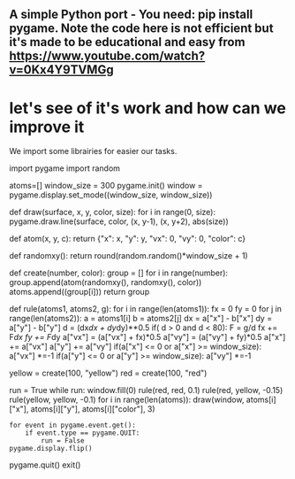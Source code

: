## A simple Python port - You need: pip install pygame. Note the code here is not efficient but it's made to be educational and easy from https://www.youtube.com/watch?v=0Kx4Y9TVMGg
# let's see of it's work and how can we improve it

We import some librairies for easier our tasks.

 import pygame
 import random



atoms=[]
window_size = 300
pygame.init()
window = pygame.display.set_mode((window_size, window_size))


def draw(surface, x, y, color, size):
    for i in range(0, size):
        pygame.draw.line(surface, color, (x, y-1), (x, y+2), abs(size))
               
def atom(x, y, c):
    return {"x": x, "y": y, "vx": 0, "vy": 0, "color": c}

def randomxy():
    return round(random.random()*window_size + 1)

def create(number, color):
    group = []
    for i in range(number):
        group.append(atom(randomxy(), randomxy(), color))
        atoms.append((group[i]))
    return group

def rule(atoms1, atoms2, g):
    for i in range(len(atoms1)):
        fx = 0
        fy = 0
        for j in range(len(atoms2)):
            a = atoms1[i]
            b = atoms2[j]
            dx = a["x"] - b["x"]
            dy = a["y"] - b["y"]
            d = (dx*dx + dy*dy)**0.5
            if( d > 0 and d < 80):
                F = g/d
                fx += F*dx
                fy += F*dy
        a["vx"] = (a["vx"] + fx)*0.5
        a["vy"] = (a["vy"] + fy)*0.5
        a["x"] += a["vx"]
        a["y"] += a["vy"]
        if(a["x"] <= 0 or a["x"] >= window_size):
            a["vx"] *=-1
        if(a["y"] <= 0 or a["y"] >= window_size):
            a["vy"] *=-1        


yellow = create(100, "yellow")
red = create(100, "red")

run = True
while run:
    window.fill(0)
    rule(red, red, 0.1)
    rule(red, yellow, -0.15)
    rule(yellow, yellow, -0.1)
    for i in range(len(atoms)):
        draw(window,  atoms[i]["x"], atoms[i]["y"], atoms[i]["color"], 3)
        
    for event in pygame.event.get():
        if event.type == pygame.QUIT:
            run = False
    pygame.display.flip()
pygame.quit()
exit()
